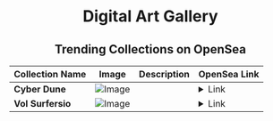 <div align="center">

# Digital Art Gallery

## Trending Collections on OpenSea

| Collection Name                       | Image                                                                                     | Description                       | OpenSea Link                                                                                          |
|---------------------------------------|-------------------------------------------------------------------------------------------|-----------------------------------|--------------------------------------------------------------------------------------------------------|
| **Cyber Dune** | ![Image](https://i.seadn.io/s/raw/files/f4bc5d162d3177f4cbe3e3bf4e92032c.png?w=500&auto=format?w=200&auto=format) |  | <details><summary>Link</summary>[Cyber Dune](https://opensea.io/collection/cyber-dune-1)</details> |
| **Vol Surfersio** | ![Image](https://i.seadn.io/s/raw/files/f187338439c386869d59523c533e1e65.png?w=500&auto=format?w=200&auto=format) |  | <details><summary>Link</summary>[Vol Surfersio](https://opensea.io/collection/vol-surfersio)</details> |

</div>